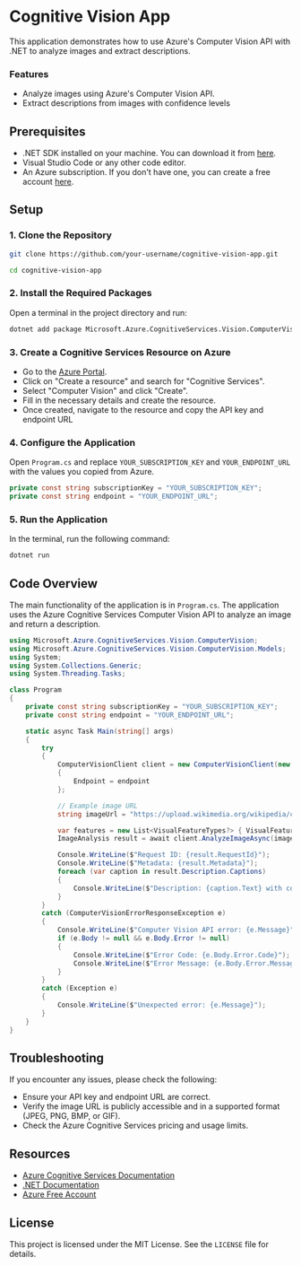 # Cognitive Vision App

This application demonstrates how to use Azure's Computer Vision API with .NET to analyze images and extract descriptions.

### Features

- Analyze images using Azure's Computer Vision API.
- Extract descriptions from images with confidence levels

## Prerequisites

- .NET SDK installed on your machine. You can download it from [here](https://dotnet.microsoft.com/download).
- Visual Studio Code or any other code editor.
- An Azure subscription. If you don't have one, you can create a free account [here](https://azure.microsoft.com/free/).

## Setup

### 1. Clone the Repository

```sh
git clone https://github.com/your-username/cognitive-vision-app.git
```

```sh
cd cognitive-vision-app
```


### 2. Install the Required Packages
Open a terminal in the project directory and run:

```sh
dotnet add package Microsoft.Azure.CognitiveServices.Vision.ComputerVision
```

### 3. Create a Cognitive Services Resource on Azure
- Go to the [Azure Portal](https://portal.azure.com/#home).
- Click on "Create a resource" and search for "Cognitive Services".
- Select "Computer Vision" and click "Create".
- Fill in the necessary details and create the resource.
- Once created, navigate to the resource and copy the API key and endpoint URL

### 4. Configure the Application
Open `Program.cs` and replace `YOUR_SUBSCRIPTION_KEY` and `YOUR_ENDPOINT_URL` with the values you copied from Azure.

```cs
private const string subscriptionKey = "YOUR_SUBSCRIPTION_KEY";
private const string endpoint = "YOUR_ENDPOINT_URL";
```

### 5. Run the Application
In the terminal, run the following command:

```sh
dotnet run
```

## Code Overview
The main functionality of the application is in `Program.cs`. The application uses the Azure Cognitive Services Computer Vision API to analyze an image and return a description.

```cs
using Microsoft.Azure.CognitiveServices.Vision.ComputerVision;
using Microsoft.Azure.CognitiveServices.Vision.ComputerVision.Models;
using System;
using System.Collections.Generic;
using System.Threading.Tasks;

class Program
{
    private const string subscriptionKey = "YOUR_SUBSCRIPTION_KEY";
    private const string endpoint = "YOUR_ENDPOINT_URL";

    static async Task Main(string[] args)
    {
        try
        {
            ComputerVisionClient client = new ComputerVisionClient(new ApiKeyServiceClientCredentials(subscriptionKey))
            {
                Endpoint = endpoint
            };

            // Example image URL
            string imageUrl = "https://upload.wikimedia.org/wikipedia/commons/3/3a/Cat03.jpg";

            var features = new List<VisualFeatureTypes?> { VisualFeatureTypes.Description };
            ImageAnalysis result = await client.AnalyzeImageAsync(imageUrl, features);

            Console.WriteLine($"Request ID: {result.RequestId}");
            Console.WriteLine($"Metadata: {result.Metadata}");
            foreach (var caption in result.Description.Captions)
            {
                Console.WriteLine($"Description: {caption.Text} with confidence {caption.Confidence}");
            }
        }
        catch (ComputerVisionErrorResponseException e)
        {
            Console.WriteLine($"Computer Vision API error: {e.Message}");
            if (e.Body != null && e.Body.Error != null)
            {
                Console.WriteLine($"Error Code: {e.Body.Error.Code}");
                Console.WriteLine($"Error Message: {e.Body.Error.Message}");
            }
        }
        catch (Exception e)
        {
            Console.WriteLine($"Unexpected error: {e.Message}");
        }
    }
}

```

## Troubleshooting
If you encounter any issues, please check the following:

- Ensure your API key and endpoint URL are correct.
- Verify the image URL is publicly accessible and in a supported format (JPEG, PNG, BMP, or GIF).
- Check the Azure Cognitive Services pricing and usage limits.

## Resources

- [Azure Cognitive Services Documentation](https://docs.microsoft.com/en-us/azure/cognitive-services/)
- [.NET Documentation](https://docs.microsoft.com/en-us/dotnet/)
- [Azure Free Account](https://azure.microsoft.com/free/)

## License
This project is licensed under the MIT License. See the `LICENSE` file for details.

